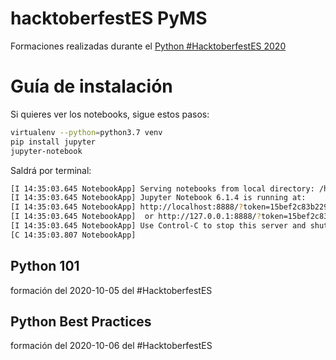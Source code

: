 # hacktoberfestES PyMS

Formaciones realizadas durante el [Python #HacktoberfestES 2020](https://hacktoberfest.es.python.org/)

# Guía de instalación

Si quieres ver los notebooks, sigue estos pasos:


```bash
virtualenv --python=python3.7 venv
pip install jupyter 
jupyter-notebook 
```

Saldrá por terminal:

```bash
[I 14:35:03.645 NotebookApp] Serving notebooks from local directory: /hacktoberfestES-pyms/
[I 14:35:03.645 NotebookApp] Jupyter Notebook 6.1.4 is running at:
[I 14:35:03.645 NotebookApp] http://localhost:8888/?token=15bef2c83b229ab5af471816fbfcf5a93fa08b405ea00c21
[I 14:35:03.645 NotebookApp]  or http://127.0.0.1:8888/?token=15bef2c83b229ab5af471816fbfcf5a93fa08b405ea00c21
[I 14:35:03.645 NotebookApp] Use Control-C to stop this server and shut down all kernels (twice to skip confirmation).
[C 14:35:03.807 NotebookApp]
```

## Python 101
formación del 2020-10-05 del #HacktoberfestES

## Python Best Practices
formación del 2020-10-06 del #HacktoberfestES